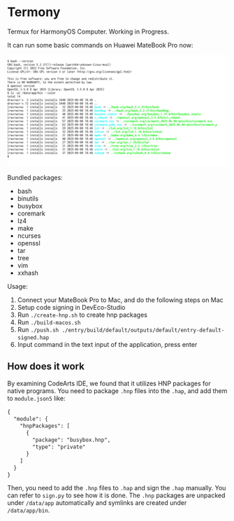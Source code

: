 # Termony

Termux for HarmonyOS Computer. Working in Progress.

It can run some basic commands on Huawei MateBook Pro now:

![](./screenshot.jpg)

Bundled packages:

- bash
- binutils
- busybox
- coremark
- lz4
- make
- ncurses
- openssl
- tar
- tree
- vim
- xxhash

Usage:

1. Connect your MateBook Pro to Mac, and do the following steps on Mac
2. Setup code signing in DevEco-Studio
3. Run `./create-hnp.sh` to create hnp packages
4. Run `./build-macos.sh`
5. Run `./push.sh ./entry/build/default/outputs/default/entry-default-signed.hap`
6. Input command in the text input of the application, press enter

## How does it work

By examining CodeArts IDE, we found that it utilizes HNP packages for native programs. You need to package `.hnp` files into the `.hap`, and add them to `module.json5` like:

```json5
{
  "module": {
    "hnpPackages": [
      {
        "package": "busybox.hnp",
        "type": "private"
      }
    ]
  }
}
```

Then, you need to add the `.hnp` files to `.hap` and sign the `.hap` manually. You can refer to `sign.py` to see how it is done. The `.hnp` packages are unpacked under `/data/app` automatically and symlinks are created under `/data/app/bin`.
